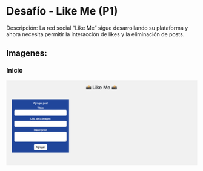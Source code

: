# Desafío - Like Me (P1)

Descripción:
La red social “Like Me” sigue desarrollando su plataforma y ahora necesita permitir la interacción de likes y la eliminación de posts.

## Imagenes:
### Inicio
![Vista Carga de Inicio](./src/assets/img/01-home.png)

